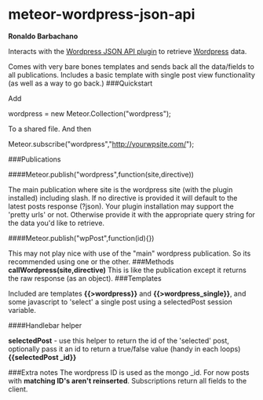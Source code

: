 meteor-wordpress-json-api
=========================
**Ronaldo Barbachano**

Interacts with the [Wordpress JSON API plugin](https://wordpress.org/plugins/json-api/) to retrieve [Wordpress](http://wordpress.org) data.

Comes with very bare bones templates and sends back all the data/fields to all publications. Includes a basic template with single post view functionality (as well as a way to go back.)
###Quickstart

Add

  wordpress = new Meteor.Collection("wordpress");

To a shared file. And then

  Meteor.subscribe("wordpress","http://yourwpsite.com/");

###Publications

####Meteor.publish("wordpress",function(site,directive))

The main publication where site is the wordpress site (with the plugin installed) including slash. If no directive is provided it will default to the latest posts response (?json). Your plugin installation may support the 'pretty urls' or not. Otherwise provide it with the appropriate query string for the data you'd like to retrieve. 

####Meteor.publish("wpPost",function(id){})

This may not play nice with use of the "main" wordpress publication. So its recommended using one or the other.
###Methods
**callWordpress(site,directive)**
This is like the publication except it returns the raw response (as an object).
###Templates

Included are templates **{{>wordpress}}** and **{{>wordpress_single}}**, and some javascript to 'select' a single post using a selectedPost session variable. 

####Handlebar helper

**selectedPost** - use this helper to return the id of the 'selected' post, optionally pass it an id to return a true/false value (handy in each loops) **{{selectedPost _id}}**


###Extra notes
The wordpress ID is used as the mongo _id.
For now posts with **matching ID's aren't reinserted**.
Subscriptions return all fields to the client.
